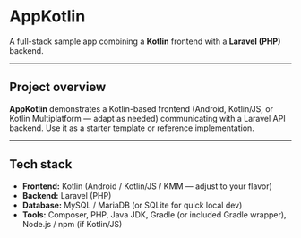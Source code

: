 # AppKotlin

A full-stack sample app combining a **Kotlin** frontend with a **Laravel (PHP)** backend.


---

## Project overview

**AppKotlin** demonstrates a Kotlin-based frontend (Android, Kotlin/JS, or Kotlin Multiplatform — adapt as needed) communicating with a Laravel API backend. Use it as a starter template or reference implementation.

---

## Tech stack

- **Frontend:** Kotlin (Android / Kotlin/JS / KMM — adjust to your flavor)  
- **Backend:** Laravel (PHP)  
- **Database:** MySQL / MariaDB (or SQLite for quick local dev)  
- **Tools:** Composer, PHP, Java JDK, Gradle (or included Gradle wrapper), Node.js / npm (if Kotlin/JS)

